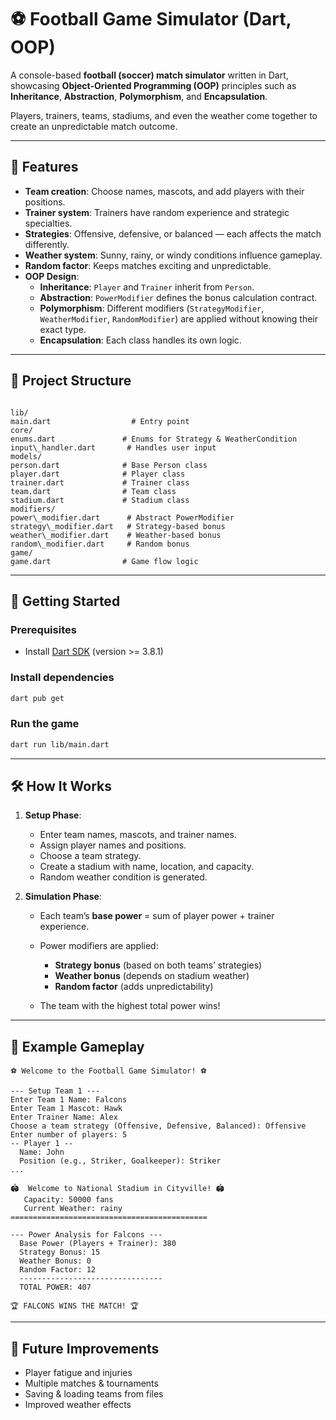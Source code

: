 # ⚽ Football Game Simulator (Dart, OOP)

A console-based **football (soccer) match simulator** written in Dart, showcasing **Object-Oriented Programming (OOP)** principles such as **Inheritance**, **Abstraction**, **Polymorphism**, and **Encapsulation**.

Players, trainers, teams, stadiums, and even the weather come together to create an unpredictable match outcome.  

---

## 📜 Features

- **Team creation**: Choose names, mascots, and add players with their positions.
- **Trainer system**: Trainers have random experience and strategic specialties.
- **Strategies**: Offensive, defensive, or balanced — each affects the match differently.
- **Weather system**: Sunny, rainy, or windy conditions influence gameplay.
- **Random factor**: Keeps matches exciting and unpredictable.
- **OOP Design**:
  - **Inheritance**: `Player` and `Trainer` inherit from `Person`.
  - **Abstraction**: `PowerModifier` defines the bonus calculation contract.
  - **Polymorphism**: Different modifiers (`StrategyModifier`, `WeatherModifier`, `RandomModifier`) are applied without knowing their exact type.
  - **Encapsulation**: Each class handles its own logic.

---

## 📂 Project Structure

```

lib/
main.dart                  # Entry point
core/
enums.dart               # Enums for Strategy & WeatherCondition
input\_handler.dart       # Handles user input
models/
person.dart              # Base Person class
player.dart              # Player class
trainer.dart             # Trainer class
team.dart                # Team class
stadium.dart             # Stadium class
modifiers/
power\_modifier.dart      # Abstract PowerModifier
strategy\_modifier.dart   # Strategy-based bonus
weather\_modifier.dart    # Weather-based bonus
random\_modifier.dart     # Random bonus
game/
game.dart                # Game flow logic

````

---

## 🚀 Getting Started

### Prerequisites
- Install [Dart SDK](https://dart.dev/get-dart) (version >= 3.8.1)

### Install dependencies
```bash
dart pub get
````

### Run the game

```bash
dart run lib/main.dart
```

---

## 🛠 How It Works

1. **Setup Phase**:

   * Enter team names, mascots, and trainer names.
   * Assign player names and positions.
   * Choose a team strategy.
   * Create a stadium with name, location, and capacity.
   * Random weather condition is generated.

2. **Simulation Phase**:

   * Each team’s **base power** = sum of player power + trainer experience.
   * Power modifiers are applied:

     * **Strategy bonus** (based on both teams’ strategies)
     * **Weather bonus** (depends on stadium weather)
     * **Random factor** (adds unpredictability)
   * The team with the highest total power wins!

---

## 🎯 Example Gameplay

```
⚽ Welcome to the Football Game Simulator! ⚽

--- Setup Team 1 ---
Enter Team 1 Name: Falcons
Enter Team 1 Mascot: Hawk
Enter Trainer Name: Alex
Choose a team strategy (Offensive, Defensive, Balanced): Offensive
Enter number of players: 5
-- Player 1 --
  Name: John
  Position (e.g., Striker, Goalkeeper): Striker
...

🏟️  Welcome to National Stadium in Cityville! 🏟️
   Capacity: 50000 fans
   Current Weather: rainy
============================================

--- Power Analysis for Falcons ---
  Base Power (Players + Trainer): 380
  Strategy Bonus: 15
  Weather Bonus: 0
  Random Factor: 12
  --------------------------------
  TOTAL POWER: 407

🏆 FALCONS WINS THE MATCH! 🏆
```

---

## 📌 Future Improvements

* Player fatigue and injuries
* Multiple matches & tournaments
* Saving & loading teams from files
* Improved weather effects

